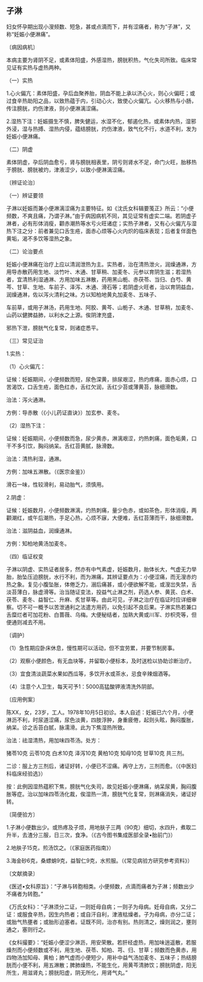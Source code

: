 ## 子淋

妇女怀孕期出现小溲频数、短急，甚或点滴而下，并有涩痛者，称为“子淋”，又称“妊娠小便淋痛”。

〔病因病机〕

本病主要为肾阴不足，或素体阳盛，外感湿热，膀胱积热，气化失司所致。临床常见证有实热与虚热两种。

（一）实热

1.心火偏亢：素体阳盛，孕后血聚养胎，阴血不能上承以济心火，则心火偏旺；或过食辛热助阳之品，以致热蕴于内，引动心火，致使心火偏亢。心火移热与小肠，传注膀胱，灼伤津液，则小便淋漓涩痛。

2.湿热下注：妊娠摄生不慎，脾失健运，水湿不化，郁遏化热，或素体内热，湿邪外浸，湿与热搏、湿热内侵，蕴结膀胱，灼伤津液，致气化不行，水道不利，发为妊娠小便淋痛。

（二）阴虚

素体阴虚，孕后阴血愈亏，肾与膀胱相表里，阴亏则肾水不足，命门火旺，胎移热于膀胱、膀胱被灼，津液涩少，以致小便淋漓涩痛。

〔辨证论治〕

（一）辨证要领

子淋以妊娠而兼小便淋漓涩痛为主要特征。如《沈氏女科辑要笺正》所云：“小便频数，不爽且痛，乃谓子淋。”由于病因病机不同，其见证常有虚实二端。若阴虚子淋者，必有形体消瘦，颧赤潮热等水亏火旺诸症；实热子淋者，又有心火偏亢与湿热下注之分：前者兼见口舌生疮，面赤心烦等心火内炽的临床表现；后者复伴面色黄垢，渴不多饮等湿热之象。

（二）论治要点

妊娠小便淋痛在治疗上应以清润泄热为主。实热者，治在清热泄火，润燥通淋，方用导赤散药用生地、淡竹叶、木通、甘草稍、加麦冬、元参以育阴生滋；若湿热者，宜清热利湿通淋、方用加味五淋散，药用黑山栀、赤茯苓、当归、白芍、黄芩、甘草、生地、车前子、泽泻、木通、滑石等；若阴虚火旺者，治以育阴益血，润燥通淋，佐以泻火清利之味。方以知柏地黄丸加麦冬、五味子、

车前草，或用子淋汤，药用生地、阿胶、黄芩、山栀子、木通、甘草稍，加麦冬、山药以健脾益肺，以利水之上源。俟阴津充盛，

邪热下泄，膀胱气化复常，则诸症悉平。

（三）常见证治

1.实热：

（1）心火偏亢：

证候：妊娠期间，小便频数而短，尿色深黄，排尿艰涩，热灼疼痛，面赤心烦，口苦渴饮，口舌生疮，面色红赤，舌红欠润，舌红少苔或薄黄苔，脉细滑数。

治法：泻火通淋。

方例：导赤散（《小儿药证直诀》）加玄参、麦冬。

（2）湿热下注：

证候：妊娠期间，小便频数而急，尿少黄赤，淋漓艰涩，灼热刺痛，面色垢黄，口干不多引饮，胸闷纳呆。舌红苔黄腻，脉滑数。

治法：清热利湿，通淋。

方例：加味五淋散。（《医宗金鉴》）

滑石一味，性较滑利，易动胎气，须慎用。

2.阴虚：

证候：妊娠数月，小便频数淋漓，灼热刺痛，量少色赤，或如茶色，形体消瘦，两颧潮红，或午后潮热，手足心热，心烦不寐，大便难，舌红苔薄而干，脉细滑数。

治法：滋阴益血，润燥通淋。

方例：知柏地黄汤加麦冬。

（四）临证权变

子淋以阴虚、实热证者居多，然亦有中气素虚，妊娠数月，胎体长大，气虚无力举胎，胎坠压迫膀胱，水行不利，而为淋痛，其辨证要点为：小便涩痛，而无溲赤灼热之象。复见小腹坠胀，体倦乏力，溺后痛甚，或小便欲解不能，或溲岀失禁，舌淡苔薄白，脉虚滑等。治当随证变法，投益气止淋之剂，药选人参、黄芪、白术、茯苓、麦冬、益智仁、升麻、炙甘草等。由此可见，子淋之治疗在临证时应详细审察。切不可一概予以苦泄通利之法遣方用药，以免引起不良后果。子淋实热若兼口舌糜烂者可加花粉、白蔷薇、乌梅。大便秘结者，加熟大黄或川军、炒枳壳等，但便通则减去不用。

〔调护〕

（1）急性期应卧床休息，慢性期可以活动，但不宜劳累，并要节制房事。

（2）观察小便颜色，有无血块等，并留取小便标本，及时送检以协助诊断治疗。

（3）宜食清淡蔬菜水果如西瓜等，多饮开水或茶水，忌食辛辣烟酒等。

（4）注意个人卫生，每天可予1：5000高猛酸钾液清洗外阴部。

〔应用例案〕

陈XX，女，23岁，工人。1978年10月5日初诊。本人自述：妊娠已六个月，小便淋沥不利，时尿道涩痛，尿色淡黄，四肢浮肿，身重疲倦，起则头眩，胸闷腹胀，纳呆。诊之舌苔白腻，脉濡滑。此为下焦湿热所致。

治法：祛湿清热，用加味四苓汤。处方：

猪苓10克 云苓10克 白术10克 泽泻10克 黄柏10克 知母10克 甘草10克 共三剂。

二诊：服上方三剂后，诸证好转，小便已不涩痛。再守上方，三剂而愈。（《中医妇科临床经验选》）

按：此例因湿热蕴积下焦，膀胱气化失司，故见妊娠小便淋痛，纳呆尿黄，胸闷腹胀等症。治以加味四苓汤化裁，俟湿热一清，膀胱气化复常，则淋痛消失，诸证好转。

〔简便验方〕

1.子淋小便数出少。或热疼及子烦，用地肤子三两（90克）细切，水四升，煮取二升半，去渣分三服，日三次，食净。（《古今图书集成医部全录•胎前门》）

2.地肤子15克，煎汤饮之。（《家庭医药指南》）

3.海金砂6克，桑螵蛸9克，益智仁9克，水煎服。（《常见病验方研究参考资料》）

〔文献摘录〕

《医述•女科原旨》：“子淋与转胞相类。小便频数，点滴而痛者为子淋；频数出少不痛者为转胞。”

《万氏女科》：“子淋须分二证，一则妊母自病；一则子为母病。妊母自病，又分二证：或服食辛热，因生内热者；或自汗自利，津液枯燥者。子为母病，亦分二证；或胎气热壅者；或胎形迫塞者。证既不同，治亦有别。热则清之，燥则润之，壅则通之，塞则行之。

《女科撮要》：“妊娠小便涩少淋沥，用安荣散。若肝经虚热，用加味逍遥散，若服燥剂而小便频数或不利，用生地、茯苓、知柏、芎、归、甘草；频数而色黄赤，用四物汤加知母、黄柏；肺气虚而小便短少，用补中益气汤加麦冬、五味子；热结膀胱而小便不利，用五淋散；脾肺燥热，不能生化，用黄芩清肺饮；膀胱阴虚，阳无所生，用滋肾丸；膀胱阳虚，阴无所化，用肾气丸。”
